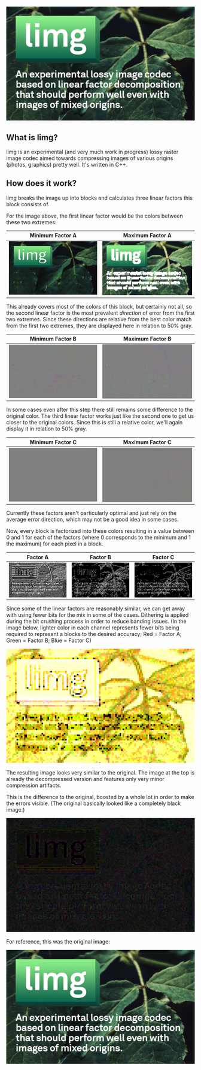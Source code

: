   <a href="https://github.com/rainerzufalldererste/limg"><img src="https://raw.githubusercontent.com/rainerzufalldererste/limg/master/assets/image.png" alt="limg" style="width: 1024px; max-width: 100%"></a>
  <br>

## What is limg?
limg is an experimental (and very much work in progress) lossy raster image codec aimed towards compressing images of various origins (photos, graphics) pretty well. It's written in C++.

## How does it work?
limg breaks the image up into blocks and calculates three linear factors this block consists of.

For the image above, the first linear factor would be the colors between these two extremes:

| Minimum Factor A | Maximum Factor A |
:-------------------------:|:-------------------------:
![limg - Minimum Factor A](https://raw.githubusercontent.com/rainerzufalldererste/limg/master/assets/a_min.png)| ![limg - Maximum Factor A](https://raw.githubusercontent.com/rainerzufalldererste/limg/master/assets/a_max.png)

This already covers most of the colors of this block, but certainly not all, so the second linear factor is the most prevalent _direction_ of error from the first two extremes.
Since these directions are relative from the best color match from the first two extremes, they are displayed here in relation to 50% gray.

| Minimum Factor B | Maximum Factor B |
:-------------------------:|:-------------------------:
![limg - Minimum Factor B](https://raw.githubusercontent.com/rainerzufalldererste/limg/master/assets/b_min.png)| ![limg - Maximum Factor B](https://raw.githubusercontent.com/rainerzufalldererste/limg/master/assets/b_max.png)

In some cases even after this step there still remains some difference to the original color. The third linear factor works just like the second one to get us closer to the original colors.
Since this is still a relative color, we'll again display it in relation to 50% gray.

| Minimum Factor C | Maximum Factor C |
:-------------------------:|:-------------------------:
![limg - Minimum Factor C](https://raw.githubusercontent.com/rainerzufalldererste/limg/master/assets/c_min.png)| ![limg - Maximum Factor C](https://raw.githubusercontent.com/rainerzufalldererste/limg/master/assets/c_max.png)

Currently these factors aren't particularly optimal and just rely on the average error direction, which may not be a good idea in some cases.

Now, every block is factorized into these colors resulting in a value between 0 and 1 for each of the factors (where 0 corresponds to the minimum and 1 the maximum) for each pixel in a block.

| Factor A | Factor B | Factor C |
:-------------------------:|:-------------------------:|:-------------------------:
![limg - Factor A](https://raw.githubusercontent.com/rainerzufalldererste/limg/master/assets/fac_a.png)| ![limg - Factor B](https://raw.githubusercontent.com/rainerzufalldererste/limg/master/assets/fac_b.png)| ![limg - Factor C](https://raw.githubusercontent.com/rainerzufalldererste/limg/master/assets/fac_c.png)

Since some of the linear factors are reasonably similar, we can get away with using fewer bits for the mix in some of the cases. Dithering is applied during the bit crushing process in order to reduce banding issues. (In the image below, lighter color in each channel represents fewer bits being required to represent a blocks to the desired accuracy; Red = Factor A; Green = Factor B; Blue = Factor C)

![limg - BitCrush](https://raw.githubusercontent.com/rainerzufalldererste/limg/master/assets/bits.png)

The resulting image looks very similar to the original. The image at the top is already the decompressed version and features only very minor compression artifacts.

This is the difference to the original, boosted by a whole lot in order to make the errors visible. (The original basically looked like a completely black image.)

![limg - Difference](https://raw.githubusercontent.com/rainerzufalldererste/limg/master/assets/error.png)

For reference, this was the original image:

![limg - Original](https://raw.githubusercontent.com/rainerzufalldererste/limg/master/assets/original.png)
